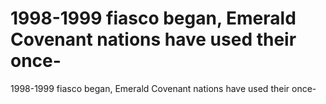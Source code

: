 # 1998-1999 fiasco began, Emerald Covenant nations have used their once-

1998-1999 fiasco began, Emerald Covenant nations have used their once-